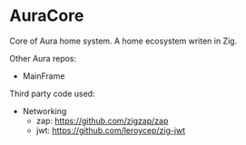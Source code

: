 # AuraCore
Core of Aura home system.
A home ecosystem writen in Zig.

Other Aura repos:
- MainFrame

Third party code used:
- Networking
    - zap: https://github.com/zigzap/zap
    - jwt: https://github.com/leroycep/zig-jwt
